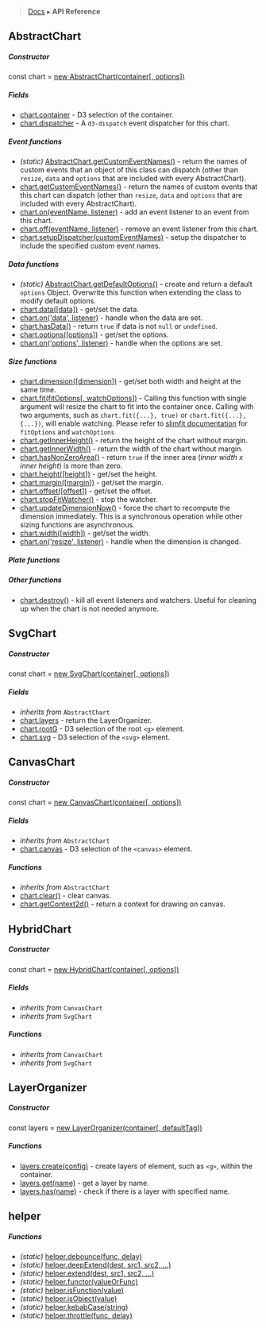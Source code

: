 > [Docs](../../TableOfContent.md) ▸ **API Reference**

## AbstractChart

##### Constructor

const chart = [new AbstractChart(container[, options])](AbstractChart.md#constructor)

##### Fields

* [chart.container](AbstractChart.md#container) - D3 selection of the container.
* [chart.dispatcher](AbstractChart.md#dispatch) - A `d3-dispatch` event dispatcher for this chart.

##### Event functions

* *(static)* [AbstractChart.getCustomEventNames()](AbstractChart.md#static-getCustomEventNames) - return the names of custom events that an object of this class can dispatch (other than `resize`, `data` and `options` that are included with every AbstractChart).
* [chart.getCustomEventNames()](AbstractChart.md#getCustomEventNames) - return the names of custom events that this chart can dispatch (other than `resize`, `data` and `options` that are included with every AbstractChart).
* [chart.on(eventName, listener)](AbstractChart.md#on) - add an event listener to an event from this chart.
* [chart.off(eventName, listener)](AbstractChart.md#off) - remove an event listener from this chart.
* [chart.setupDispatcher(customEventNames)](AbstractChart.md#setupDispatcher) - setup the dispatcher to include the specified custom event names.

##### Data functions

* *(static)* [AbstractChart.getDefaultOptions()](AbstractChart.md#static-getDefaultOptions) - create and return a default `options` Object. Overwrite this function when extending the class to modify default options.
* [chart.data([data])](AbstractChart.md#data) - get/set the data.
* [chart.on('data', listener)](AbstractChart.md#event_data) - handle when the data are set.
* [chart.hasData()](AbstractChart.md#hasData) - return `true` if data is not `null` or `undefined`.
* [chart.options([options])](AbstractChart.md#options) - get/set the options.
* [chart.on('options', listener)](AbstractChart.md#event_options) - handle when the options are set.

##### Size functions

* [chart.dimension([dimension])](AbstractChart.md#dimension) - get/set both width and height at the same time.
* [chart.fit(fitOptions[, watchOptions])](AbstractChart.md#fit) - Calling this function with single argument will resize the chart to fit into the container once. Calling with two arguments, such as `chart.fit({...}, true)` or `chart.fit({...}, {...})`, will enable watching. Please refer to [slimfit documentation](https://github.com/kristw/slimfit) for `fitOptions` and `watchOptions`
* [chart.getInnerHeight()](AbstractChart.md#getInnerHeight) - return the height of the chart without margin.
* [chart.getInnerWidth()](AbstractChart.md#getInnerWidth) - return the width of the chart without margin.
* [chart.hasNonZeroArea()](AbstractChart.md#hasNonZeroArea) - return `true` if the inner area (*inner width x inner height*) is more than zero.
* [chart.height([height])](AbstractChart.md#height) - get/set the height.
* [chart.margin([margin])](AbstractChart.md#margin) - get/set the margin.
* [chart.offset([offset])](AbstractChart.md#offset) - get/set the offset.
* [chart.stopFitWatcher()](AbstractChart.md#stopFitWatcher) - stop the watcher.
* [chart.updateDimensionNow()](AbstractChart.md#updateDimensionNow()) - force the chart to recompute the dimension immediately. This is a synchronous operation while other sizing functions are asynchronous.
* [chart.width([width])](AbstractChart.md#width) - get/set the width.
* [chart.on('resize', listener)](AbstractChart.md#event_resize) - handle when the dimension is changed.

##### Plate functions



##### Other functions

* [chart.destroy()](AbstractChart.md#destroy) - kill all event listeners and watchers. Useful for cleaning up when the chart is not needed anymore.

## SvgChart 

##### Constructor

const chart = [new SvgChart(container[, options])](SvgChart.md#constructor)

##### Fields

* *inherits from* `AbstractChart`
* [chart.layers](SvgChart.md#layers) - return the LayerOrganizer.
* [chart.rootG](SvgChart.md#rootG) - D3 selection of the root `<g>` element.
* [chart.svg](SvgChart.md#svg) - D3 selection of the `<svg>` element.

## CanvasChart

##### Constructor

const chart = [new CanvasChart(container[, options])](CanvasChart.md#constructor)

##### Fields

* *inherits from* `AbstractChart`
* [chart.canvas](CanvasChart.md#canvas) - D3 selection of the `<canvas>` element.

##### Functions

* *inherits from* `AbstractChart`
* [chart.clear()](CanvasChart.md#clear) - clear canvas.
* [chart.getContext2d()](CanvasChart.md#getContext2d) - return a context for drawing on canvas.

## HybridChart

##### Constructor

const chart = [new HybridChart(container[, options])](HybridChart.md#constructor)

##### Fields

* *inherits from* `CanvasChart`
* *inherits from* `SvgChart`

##### Functions

* *inherits from* `CanvasChart`
* *inherits from* `SvgChart`


<!--
## d3Kit.Chartlet

* [new d3Kit.Chartlet](Chartlet.md#constructor) - construct a chartlet.

##### Getter Functions

* [chartlet.getDispatcher](Chartlet.md#getDispatcher) - return chartlet's dispatcher.
* [chartlet.getCustomEvents](Chartlet.md#getCustomEvents) - return chartlet's custom events.
* [chartlet.getPropertyValue](Chartlet.md#getPropertyValue) - return a naked value for a charlet named property.

##### Getter/Setter Function

* [chartlet.property](Chartlet.md#property) - return function which will return a charlet named property value.

##### Enter/Update/Exit Functions

* [chartlet.enter](Chartlet.md#enter) - will cause the chartlet to add new elements to a chart.
* [chartlet.update](Chartlet.md#update) - will cause the chartlet to update existing chart elements.
* [chartlet.exit](Chartlet.md#exit) - will cause the chartlet to remove elements from the chart.

##### Inheritance Functions

* [chartlet.inheritPropertyFrom](Chartlet.md#inheritPropertyFrom) - map a named property for parent to child chartlet.
* [chartlet.inheritPropertiesFrom](Chartlet.md#inheritPropertiesFrom) - map many named properties for parent to child chartet.
* [chartlet.publishEventsTo](Chartlet.md#publishEventsTo) - dispatch child charlet events to parent chartlet.

##### Events

* [chartlet.on](Chartlet.md#on) - bind charlet event to event handler.
* [enterDone](Chartlet.md#enterDone) - fired when asynchronous activity in [Chartlet.enter](Chartlet.md#enter) has completed.
* [updateDone](Chartlet.md#updateDone) - fired when asynchronous activity in [Chartlet.update](Chartlet.md#update) has completed.
* [exitDone](Chartlet.md#exitDone) - fired when asynchronous activity in [Chartlet.exit](Chartlet.md#exit) has completed.
-->

## LayerOrganizer

##### Constructor

const layers = [new LayerOrganizer(container[, defaultTag])](LayerOrganizer.md#constructor)

##### Functions

* [layers.create(config)](LayerOrganizer.md#create) - create layers of element, such as ```<g>```, within the container.
* [layers.get(name)](LayerOrganizer.md#get) - get a layer by name.
* [layers.has(name)](LayerOrganizer.md#has) - check if there is a layer with specified name.

## helper

##### Functions

* *(static)* [helper.debounce(func, delay)](https://lodash.com/docs/4.16.4#debounce)
* *(static)* [helper.deepExtend(dest, src1, src2, ...)](Helper.md#deepExtend)
* *(static)* [helper.extend(dest, src1, src2, ...)](Helper.md#extend)
* *(static)* [helper.functor(valueOrFunc)](https://github.com/d3/d3-3.x-api-reference/blob/master/Internals#functor)
* *(static)* [helper.isFunction(value)](https://lodash.com/docs/4.16.4#isFunction)
* *(static)* [helper.isObject(value)](https://lodash.com/docs/4.16.4#isObject)
* *(static)* [helper.kebabCase(string)](https://lodash.com/docs/4.16.4#kebabCase)
* *(static)* [helper.throttle(func, delay)](https://lodash.com/docs/4.16.4#throttle)
